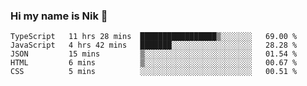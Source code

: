 ### Hi my name is Nik 👋

<!--
**NikDoe/NikDoe** is a ✨ _special_ ✨ repository because its `README.md` (this file) appears on your GitHub profile.

Here are some ideas to get you started:

- 🔭 I’m currently working on ...
- 🌱 I’m currently learning ...
- 👯 I’m looking to collaborate on ...
- 🤔 I’m looking for help with ...
- 💬 Ask me about ...
- 📫 How to reach me: ...
- 😄 Pronouns: ...
- ⚡ Fun fact: ...
-->

<!--START_SECTION:waka-->
```text
TypeScript   11 hrs 28 mins  █████████████████▒░░░░░░░   69.00 % 
JavaScript   4 hrs 42 mins   ███████░░░░░░░░░░░░░░░░░░   28.28 % 
JSON         15 mins         ▒░░░░░░░░░░░░░░░░░░░░░░░░   01.54 % 
HTML         6 mins          ▒░░░░░░░░░░░░░░░░░░░░░░░░   00.67 % 
CSS          5 mins          ░░░░░░░░░░░░░░░░░░░░░░░░░   00.51 % 
```
<!--END_SECTION:waka-->
